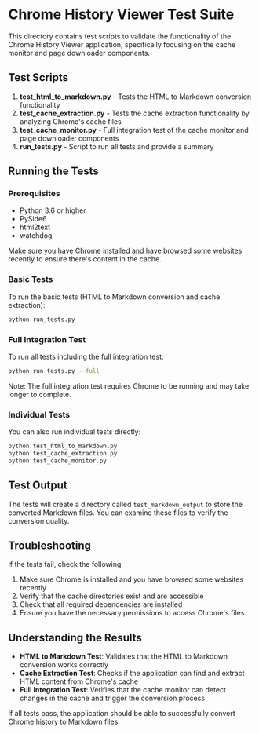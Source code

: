 # Chrome History Viewer Test Suite

This directory contains test scripts to validate the functionality of the Chrome History Viewer application, specifically focusing on the cache monitor and page downloader components.

## Test Scripts

1. **test_html_to_markdown.py** - Tests the HTML to Markdown conversion functionality
2. **test_cache_extraction.py** - Tests the cache extraction functionality by analyzing Chrome's cache files
3. **test_cache_monitor.py** - Full integration test of the cache monitor and page downloader components
4. **run_tests.py** - Script to run all tests and provide a summary

## Running the Tests

### Prerequisites

- Python 3.6 or higher
- PySide6
- html2text
- watchdog

Make sure you have Chrome installed and have browsed some websites recently to ensure there's content in the cache.

### Basic Tests

To run the basic tests (HTML to Markdown conversion and cache extraction):

```bash
python run_tests.py
```

### Full Integration Test

To run all tests including the full integration test:

```bash
python run_tests.py --full
```

Note: The full integration test requires Chrome to be running and may take longer to complete.

### Individual Tests

You can also run individual tests directly:

```bash
python test_html_to_markdown.py
python test_cache_extraction.py
python test_cache_monitor.py
```

## Test Output

The tests will create a directory called `test_markdown_output` to store the converted Markdown files. You can examine these files to verify the conversion quality.

## Troubleshooting

If the tests fail, check the following:

1. Make sure Chrome is installed and you have browsed some websites recently
2. Verify that the cache directories exist and are accessible
3. Check that all required dependencies are installed
4. Ensure you have the necessary permissions to access Chrome's files

## Understanding the Results

- **HTML to Markdown Test**: Validates that the HTML to Markdown conversion works correctly
- **Cache Extraction Test**: Checks if the application can find and extract HTML content from Chrome's cache
- **Full Integration Test**: Verifies that the cache monitor can detect changes in the cache and trigger the conversion process

If all tests pass, the application should be able to successfully convert Chrome history to Markdown files. 